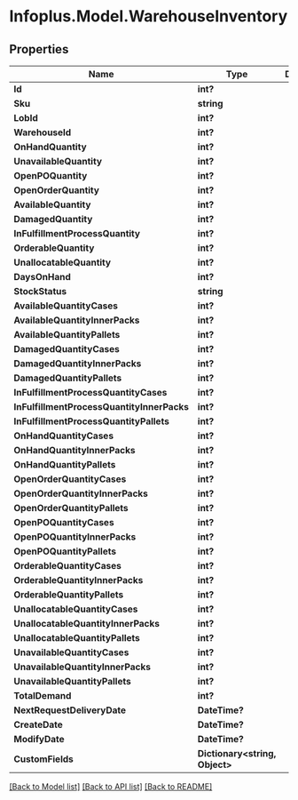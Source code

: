 # Infoplus.Model.WarehouseInventory
## Properties

Name | Type | Description | Notes
------------ | ------------- | ------------- | -------------
**Id** | **int?** |  | [optional] 
**Sku** | **string** |  | [optional] 
**LobId** | **int?** |  | [optional] 
**WarehouseId** | **int?** |  | [optional] 
**OnHandQuantity** | **int?** |  | [optional] 
**UnavailableQuantity** | **int?** |  | [optional] 
**OpenPOQuantity** | **int?** |  | [optional] 
**OpenOrderQuantity** | **int?** |  | [optional] 
**AvailableQuantity** | **int?** |  | [optional] 
**DamagedQuantity** | **int?** |  | [optional] 
**InFulfillmentProcessQuantity** | **int?** |  | [optional] 
**OrderableQuantity** | **int?** |  | [optional] 
**UnallocatableQuantity** | **int?** |  | [optional] 
**DaysOnHand** | **int?** |  | [optional] 
**StockStatus** | **string** |  | [optional] 
**AvailableQuantityCases** | **int?** |  | [optional] 
**AvailableQuantityInnerPacks** | **int?** |  | [optional] 
**AvailableQuantityPallets** | **int?** |  | [optional] 
**DamagedQuantityCases** | **int?** |  | [optional] 
**DamagedQuantityInnerPacks** | **int?** |  | [optional] 
**DamagedQuantityPallets** | **int?** |  | [optional] 
**InFulfillmentProcessQuantityCases** | **int?** |  | [optional] 
**InFulfillmentProcessQuantityInnerPacks** | **int?** |  | [optional] 
**InFulfillmentProcessQuantityPallets** | **int?** |  | [optional] 
**OnHandQuantityCases** | **int?** |  | [optional] 
**OnHandQuantityInnerPacks** | **int?** |  | [optional] 
**OnHandQuantityPallets** | **int?** |  | [optional] 
**OpenOrderQuantityCases** | **int?** |  | [optional] 
**OpenOrderQuantityInnerPacks** | **int?** |  | [optional] 
**OpenOrderQuantityPallets** | **int?** |  | [optional] 
**OpenPOQuantityCases** | **int?** |  | [optional] 
**OpenPOQuantityInnerPacks** | **int?** |  | [optional] 
**OpenPOQuantityPallets** | **int?** |  | [optional] 
**OrderableQuantityCases** | **int?** |  | [optional] 
**OrderableQuantityInnerPacks** | **int?** |  | [optional] 
**OrderableQuantityPallets** | **int?** |  | [optional] 
**UnallocatableQuantityCases** | **int?** |  | [optional] 
**UnallocatableQuantityInnerPacks** | **int?** |  | [optional] 
**UnallocatableQuantityPallets** | **int?** |  | [optional] 
**UnavailableQuantityCases** | **int?** |  | [optional] 
**UnavailableQuantityInnerPacks** | **int?** |  | [optional] 
**UnavailableQuantityPallets** | **int?** |  | [optional] 
**TotalDemand** | **int?** |  | [optional] 
**NextRequestDeliveryDate** | **DateTime?** |  | [optional] 
**CreateDate** | **DateTime?** |  | [optional] 
**ModifyDate** | **DateTime?** |  | [optional] 
**CustomFields** | **Dictionary&lt;string, Object&gt;** |  | [optional] 

[[Back to Model list]](../README.md#documentation-for-models) [[Back to API list]](../README.md#documentation-for-api-endpoints) [[Back to README]](../README.md)

